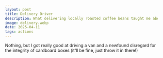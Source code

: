 ```yaml
---
layout: post
title: Delivery Driver
description: What delivering locally roasted coffee beans taught me about love
image: delivery.webp
date: 2025-04-11
tags: actions
---
```


Nothing, but I got really good at driving a van and a newfound disregard for the integrity of cardboard boxes (it'll be fine, just throw it in there!)
